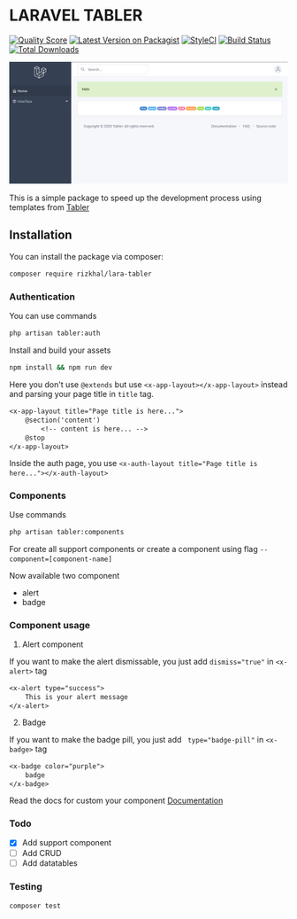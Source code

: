 # LARAVEL TABLER

[![Quality Score](https://scrutinizer-ci.com/g/codegoen/lava-tabler/badges/quality-score.png?b=master)](https://scrutinizer-ci.com/g/codegoen/lava-tabler/?branch=master)
[![Latest Version on Packagist](https://img.shields.io/packagist/v/rizkhal/lara-tabler.svg?style=flat-square)](https://packagist.org/packages/rizkhal/lara-tabler)
[![StyleCI](https://github.styleci.io/repos/268721029/shield?branch=master)](https://github.styleci.io/repos/268721029)
[![Build Status](https://scrutinizer-ci.com/g/codegoen/lava-tabler/badges/build.png?b=master)](https://scrutinizer-ci.com/g/codegoen/lava-tabler/build-status/master)
[![Total Downloads](https://img.shields.io/packagist/dt/rizkhal/lara-tabler.svg?style=flat-square)](https://packagist.org/packages/rizkhal/lara-tabler)

![Featured image](docs/img/featured2.png "Screenshot by @rizkhal")

This is a simple package to speed up the development process using templates from [Tabler](https://tabler.io)

## Installation

You can install the package via composer:

```bash
composer require rizkhal/lara-tabler
```

### Authentication

You can use commands

```bash
php artisan tabler:auth
```

Install and build your assets

```bash
npm install && npm run dev
```

Here you don't use `@extends` but use `<x-app-layout></x-app-layout>` instead
and parsing your page title in `title` tag.

```blade
<x-app-layout title="Page title is here...">
    @section('content')
        <!-- content is here... -->
    @stop
</x-app-layout>
```

Inside the auth page, you use `<x-auth-layout title="Page title is here..."></x-auth-layout>`

### Components

Use commands

```bash
php artisan tabler:components
```

For create all support components or create a component using flag `--component=[component-name]`

Now available two component
- alert
- badge

### Component usage

1. Alert component 

If you want to make the alert dismissable, you just add `dismiss="true"` in `<x-alert>` tag
```blade
<x-alert type="success">
    This is your alert message
</x-alert>
```

2. Badge

If you want to make the badge pill, you just add ` type="badge-pill"` in `<x-badge>` tag
```blade
<x-badge color="purple">
    badge
</x-badge>
```

Read the docs for custom your component [Documentation](https://preview.tabler.io/docs/index.html)

### Todo
- [x] Add support component
- [ ] Add CRUD
- [ ] Add datatables

### Testing

``` bash
composer test
```
